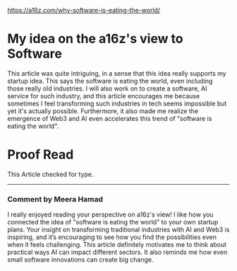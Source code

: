 https://a16z.com/why-software-is-eating-the-world/

# My idea on the a16z's view to Software

This article was quite intriguing, in a sense that this idea really supports my startup idea. This says the software is eating the world, even including those really old industries. I will also work on to create a software, AI service for such industry, and this article encourages me because sometimes I feel transforming such industries in tech seems impossible but yet it's actually possible. Furthermore, it also made me realize the emergence of Web3 and AI even accelerates this trend of "software is eating the world".

# Proof Read

This Article checked for type.




---

### Comment by Meera Hamad

I really enjoyed reading your perspective on a16z's view! I like how you connected the idea of "software is eating the world" to your own startup plans. Your insight on transforming traditional industries with AI and Web3 is inspiring, and it’s encouraging to see how you find the possibilities even when it feels challenging. This article definitely motivates me to think about practical ways AI can impact different sectors. It also reminds me how even small software innovations can create big change.
 
